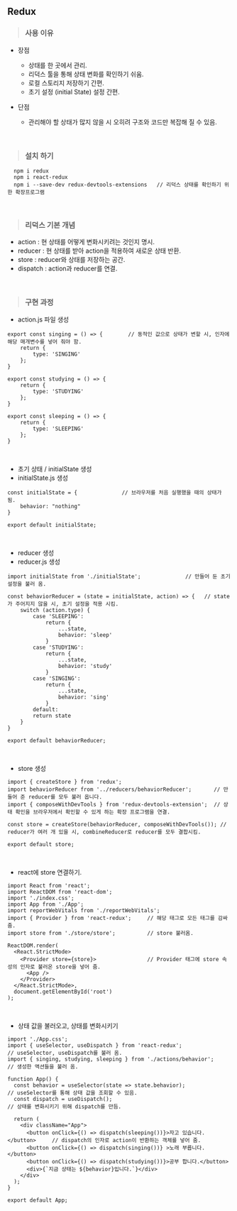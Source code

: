 ## Redux

> ### 사용 이유

- 장점
  - 상태를 한 곳에서 관리.
  - 리덕스 툴을 통해 상태 변화를 확인하기 쉬움.
  - 로컬 스토리지 저장하기 간편.
  - 초기 설정 (initial State) 설정 간편.
  
- 단점
  - 관리해야 할 상태가 많지 않을 시 오히려 구조와 코드만 복잡해 질 수 있음.
  
<br />
  
> ### 설치 하기

```
  npm i redux
  npm i react-redux
  npm i --save-dev redux-devtools-extensions   // 리덕스 상태를 확인하기 위한 확장프로그램
```

<br />

> ### 리덕스 기본 개념

- action : 현 상태를 어떻게 변화시키려는 것인지 명시.
- reducer : 현 상태를 받아 action을 적용하여 새로운 상태 반환.
- store : reducer와 상태를 저장하는 공간.
- dispatch : action과 reducer를 연결.

<br />

> ### 구현 과정

- action.js 파일 생성
```
export const singing = () => {        // 동적인 값으로 상태가 변할 시, 인자에 해당 매개변수를 넣어 줘야 함.
    return {
        type: 'SINGING'
    };
}

export const studying = () => {
    return {
        type: 'STUDYING'
    };
}

export const sleeping = () => {
    return {
        type: 'SLEEPING'
    };
}
```

<br />

- 초기 상태 / initialState 생성
- initialState.js 생성

```
const initialState = {              // 브라우저를 처음 실행했을 때의 상태가 됨.
    behavior: "nothing"
}

export default initialState;
```
<br />

- reducer 생성
- reducer.js 생성

```
import initialState from './initialState';              // 만들어 둔 초기 설정을 불러 옴.

const behaviorReducer = (state = initialState, action) => {   // state가 주어지지 않을 시, 초기 설정을 적용 시킴.
    switch (action.type) {                                    
        case 'SLEEPING': 
            return {
                ...state,
                behavior: 'sleep'
            }
        case 'STUDYING':
            return {
                ...state,
                behavior: 'study'
            }     
        case 'SINGING':
            return {
                ...state,
                behavior: 'sing'
            }
        default: 
        return state
    }
}

export default behaviorReducer;
```

<br />

- store 생성
```
import { createStore } from 'redux';
import behaviorReducer from '../reducers/behaviorReducer';       // 만들어 준 reducer를 모두 불러 옵니다.
import { composeWithDevTools } from 'redux-devtools-extension';  // 상태 확인을 브라우저에서 확인할 수 있게 하는 확장 프로그램을 연결.

const store = createStore(behaviorReducer, composeWithDevTools()); // reducer가 여러 개 있을 시, combineReducer로 reducer를 모두 결합시킴.

export default store;
```

<br />

- react에 store 연결하기.
```
import React from 'react';
import ReactDOM from 'react-dom';
import './index.css';
import App from './App';
import reportWebVitals from './reportWebVitals';
import { Provider } from 'react-redux';     // 해당 태그로 모든 태그를 감싸 줌.
import store from './store/store';          // store 불러옴.

ReactDOM.render(
  <React.StrictMode>
    <Provider store={store}>                // Provider 태그에 store 속성의 인자로 불러온 store을 넣어 줌.
      <App />
    </Provider>
  </React.StrictMode>,
  document.getElementById('root')
);
```

<br />

- 상태 값을 불러오고, 상태를 변화시키기
```
import './App.css';
import { useSelector, useDispatch } from 'react-redux';              // useSelector, useDispatch를 불러 옴.
import { singing, studying, sleeping } from './actions/behavior';    // 생성한 액션들을 불러 옴.

function App() {
  const behavior = useSelector(state => state.behavior);             // useSelector를 통해 상태 값을 조회할 수 있음.
  const dispatch = useDispatch();                                    // 상태를 변화시키기 위해 dispatch를 만듬.

  return (
    <div className="App">
      <button onClick={() => dispatch(sleeping())}>자고 있습니다.</button>     // dispatch의 인자로 action이 반환하는 객체를 넣어 줌.
      <button onClick={() => dispatch(singing())} >노래 부릅니다.</button>
      <button onClick={() => dispatch(studying())}>공부 합니다.</button>
      <div>{`지금 상태는 ${behavior}입니다.`}</div>
    </div>
  );
}

export default App;
```
